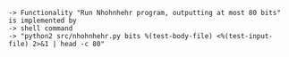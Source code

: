     -> Functionality "Run Nhohnhehr program, outputting at most 80 bits" is implemented by
    -> shell command
    -> "python2 src/nhohnhehr.py bits %(test-body-file) <%(test-input-file) 2>&1 | head -c 80"
